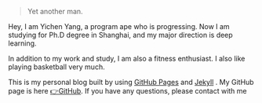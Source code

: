 

> Yet another man.


Hey, I am Yichen Yang, a program ape who is progressing. Now I am studying for Ph.D degree in Shanghai, and my major direction is deep learning.

In addition to my work and study, I am also a fitness enthusiast. I also like playing basketball very much.

This is my personal blog built by using <a href="https://pages.github.com/">GitHub Pages</a> and <a href="http://jekyll.com.cn/">Jekyll</a> . My GitHub page is here <a href="https://github.com/Tianbiao-Yang">👉GitHub</a>. If you have any questions, please contact with me